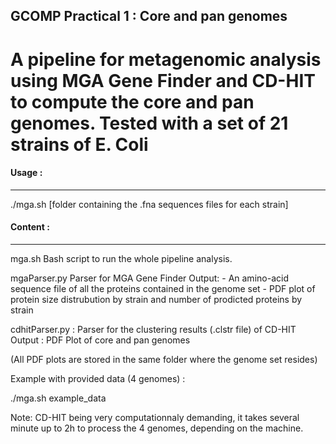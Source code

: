 ## GCOMP Practical 1 : Core and pan genomes


A pipeline for metagenomic analysis using MGA Gene Finder and CD-HIT to compute
the core and pan genomes. Tested with a set of 21 strains of E. Coli
==================================================================================

#### Usage :
------------
./mga.sh [folder containing the .fna sequences files for each strain]


#### Content :
--------------
mga.sh
Bash script to run the whole pipeline analysis.

mgaParser.py
Parser for MGA Gene Finder
Output: - An amino-acid sequence file of all the proteins contained in the genome
          set
        - PDF plot of protein size distrubution by strain and number of prodicted
          proteins by strain

cdhitParser.py :
Parser for the clustering results (.clstr file) of CD-HIT
Output : PDF Plot of core and pan genomes

(All PDF plots are stored in the same folder where the genome set resides)


Example with provided data (4 genomes) :

./mga.sh example_data

Note:  CD-HIT being very computationnaly demanding, it takes several minute
up to 2h to process the 4 genomes, depending on the machine.
